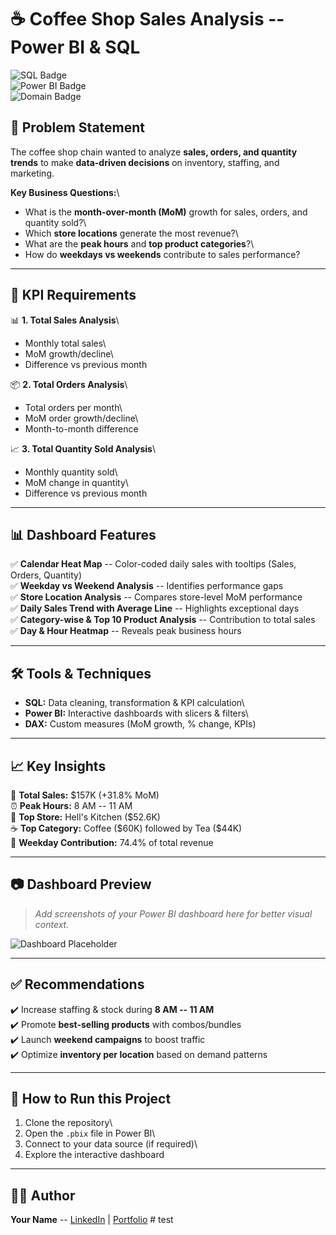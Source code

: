 # ☕ Coffee Shop Sales Analysis -- Power BI & SQL

![SQL
Badge](https://img.shields.io/badge/SQL-Data%20Analysis-blue?style=for-the-badge&logo=postgresql)\
![Power BI
Badge](https://img.shields.io/badge/Power%20BI-Dashboard-yellow?style=for-the-badge&logo=powerbi)\
![Domain
Badge](https://img.shields.io/badge/Domain-Retail%20%26%20F%26B-orange?style=for-the-badge)

## 📌 Problem Statement

The coffee shop chain wanted to analyze **sales, orders, and quantity
trends** to make **data-driven decisions** on inventory, staffing, and
marketing.

**Key Business Questions:**\
- What is the **month-over-month (MoM)** growth for sales, orders, and
quantity sold?\
- Which **store locations** generate the most revenue?\
- What are the **peak hours** and **top product categories**?\
- How do **weekdays vs weekends** contribute to sales performance?

------------------------------------------------------------------------

## 🔑 KPI Requirements

📊 **1. Total Sales Analysis**\
- Monthly total sales\
- MoM growth/decline\
- Difference vs previous month

📦 **2. Total Orders Analysis**\
- Total orders per month\
- MoM order growth/decline\
- Month-to-month difference

📈 **3. Total Quantity Sold Analysis**\
- Monthly quantity sold\
- MoM change in quantity\
- Difference vs previous month

------------------------------------------------------------------------

## 📊 Dashboard Features

✅ **Calendar Heat Map** -- Color-coded daily sales with tooltips
(Sales, Orders, Quantity)\
✅ **Weekday vs Weekend Analysis** -- Identifies performance gaps\
✅ **Store Location Analysis** -- Compares store-level MoM performance\
✅ **Daily Sales Trend with Average Line** -- Highlights exceptional
days\
✅ **Category-wise & Top 10 Product Analysis** -- Contribution to total
sales\
✅ **Day & Hour Heatmap** -- Reveals peak business hours

------------------------------------------------------------------------

## 🛠 Tools & Techniques

-   **SQL:** Data cleaning, transformation & KPI calculation\
-   **Power BI:** Interactive dashboards with slicers & filters\
-   **DAX:** Custom measures (MoM growth, % change, KPIs)

------------------------------------------------------------------------

## 📈 Key Insights

📌 **Total Sales:** \$157K (+31.8% MoM)\
⏰ **Peak Hours:** 8 AM -- 11 AM\
🏪 **Top Store:** Hell's Kitchen (\$52.6K)\
☕ **Top Category:** Coffee (\$60K) followed by Tea (\$44K)\
📅 **Weekday Contribution:** 74.4% of total revenue

------------------------------------------------------------------------
## 📷 Dashboard Preview

> *Add screenshots of your Power BI dashboard here for better visual
> context.*

![Dashboard
Placeholder](https://via.placeholder.com/900x500.png?text=Insert+Power+BI+Dashboard+Screenshot+Here)

------------------------------------------------------------------------

## ✅ Recommendations

✔️ Increase staffing & stock during **8 AM -- 11 AM**\
✔️ Promote **best-selling products** with combos/bundles\
✔️ Launch **weekend campaigns** to boost traffic\
✔️ Optimize **inventory per location** based on demand patterns

------------------------------------------------------------------------

## 🚀 How to Run this Project

1.  Clone the repository\
2.  Open the `.pbix` file in Power BI\
3.  Connect to your data source (if required)\
4.  Explore the interactive dashboard

------------------------------------------------------------------------

## 👨‍💻 Author

**Your Name** -- [LinkedIn](https://www.linkedin.com) \|
[Portfolio](https://github.com)
#   t e s t 
 
 
